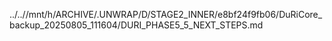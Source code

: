 ../..//mnt/h/ARCHIVE/.UNWRAP/D/STAGE2_INNER/e8bf24f9fb06/DuRiCore_backup_20250805_111604/DURI_PHASE5_5_NEXT_STEPS.md